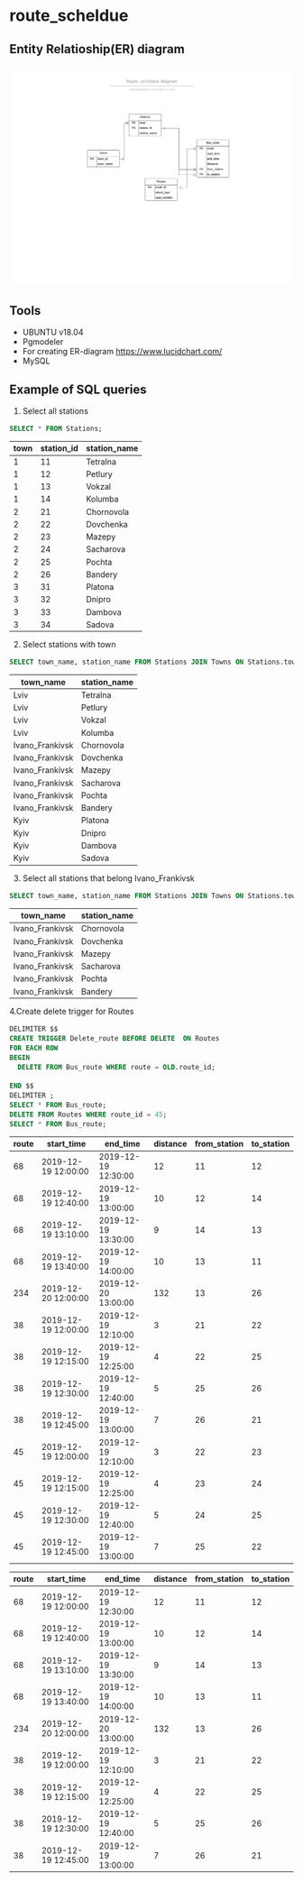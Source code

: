 # route_scheldue
## Entity Relatioship(ER) diagram
![ER-diagram](./img/bddiagram.png)
## Tools
* UBUNTU v18.04
* Pgmodeler
* For creating ER-diagram https://www.lucidchart.com/
* MySQL
## Example of SQL queries
1. Select all stations
```sql
SELECT * FROM Stations;
```

| town | station_id | station_name |
|------|------------|--------------|
|    1 |         11 | Tetralna     |
|    1 |         12 | Petlury      |
|    1 |         13 | Vokzal       |
|    1 |         14 | Kolumba      |
|    2 |         21 | Chornovola   |
|    2 |         22 | Dovchenka    |
|    2 |         23 | Mazepy       |
|    2 |         24 | Sacharova    |
|    2 |         25 | Pochta       |
|    2 |         26 | Bandery      |
|    3 |         31 | Platona      |
|    3 |         32 | Dnipro       |
|    3 |         33 | Dambova      |
|    3 |         34 | Sadova       |

2. Select stations with town
 ```sql
SELECT town_name, station_name FROM Stations JOIN Towns ON Stations.town = Towns.town_id;
```

| town_name       | station_name |
|-----------------|--------------|
| Lviv            | Tetralna     |
| Lviv            | Petlury      |
| Lviv            | Vokzal       |
| Lviv            | Kolumba      |
| Ivano_Frankivsk | Chornovola   |
| Ivano_Frankivsk | Dovchenka    |
| Ivano_Frankivsk | Mazepy       |
| Ivano_Frankivsk | Sacharova    |
| Ivano_Frankivsk | Pochta       |
| Ivano_Frankivsk | Bandery      |
| Kyiv            | Platona      |
| Kyiv            | Dnipro       |
| Kyiv            | Dambova      |
| Kyiv            | Sadova       |

3. Select all stations that belong Ivano_Frankivsk
 ```sql
SELECT town_name, station_name FROM Stations JOIN Towns ON Stations.town = Towns.town_id WHERE town_name like 'Ivano%';
```

| town_name       | station_name |
|-----------------|--------------|
| Ivano_Frankivsk | Chornovola   |
| Ivano_Frankivsk | Dovchenka    |
| Ivano_Frankivsk | Mazepy       |
| Ivano_Frankivsk | Sacharova    |
| Ivano_Frankivsk | Pochta       |
| Ivano_Frankivsk | Bandery      |


4.Create delete trigger for Routes
 ```sql
DELIMITER $$
CREATE TRIGGER Delete_route BEFORE DELETE  ON Routes
FOR EACH ROW 
 BEGIN
   DELETE FROM Bus_route WHERE route = OLD.route_id;

 END $$
DELIMITER ;
SELECT * FROM Bus_route;
DELETE FROM Routes WHERE route_id = 45;
SELECT * FROM Bus_route;
```
| route | start_time          | end_time            | distance | from_station | to_station |
|-------|---------------------|---------------------|----------|--------------|------------|
|    68 | 2019-12-19 12:00:00 | 2019-12-19 12:30:00 |       12 |           11 |         12 |
|    68 | 2019-12-19 12:40:00 | 2019-12-19 13:00:00 |       10 |           12 |         14 |
|    68 | 2019-12-19 13:10:00 | 2019-12-19 13:30:00 |        9 |           14 |         13 |
|    68 | 2019-12-19 13:40:00 | 2019-12-19 14:00:00 |       10 |           13 |         11 |
|   234 | 2019-12-20 12:00:00 | 2019-12-20 13:00:00 |      132 |           13 |         26 |
|    38 | 2019-12-19 12:00:00 | 2019-12-19 12:10:00 |        3 |           21 |         22 |
|    38 | 2019-12-19 12:15:00 | 2019-12-19 12:25:00 |        4 |           22 |         25 |
|    38 | 2019-12-19 12:30:00 | 2019-12-19 12:40:00 |        5 |           25 |         26 |
|    38 | 2019-12-19 12:45:00 | 2019-12-19 13:00:00 |        7 |           26 |         21 |
|    45 | 2019-12-19 12:00:00 | 2019-12-19 12:10:00 |        3 |           22 |         23 |
|    45 | 2019-12-19 12:15:00 | 2019-12-19 12:25:00 |        4 |           23 |         24 |
|    45 | 2019-12-19 12:30:00 | 2019-12-19 12:40:00 |        5 |           24 |         25 |
|    45 | 2019-12-19 12:45:00 | 2019-12-19 13:00:00 |        7 |           25 |         22 |



| route | start_time          | end_time            | distance | from_station | to_station |
|-------|---------------------|---------------------|----------|--------------|------------|
|    68 | 2019-12-19 12:00:00 | 2019-12-19 12:30:00 |       12 |           11 |         12 |
|    68 | 2019-12-19 12:40:00 | 2019-12-19 13:00:00 |       10 |           12 |         14 |
|    68 | 2019-12-19 13:10:00 | 2019-12-19 13:30:00 |        9 |           14 |         13 |
|    68 | 2019-12-19 13:40:00 | 2019-12-19 14:00:00 |       10 |           13 |         11 |
|   234 | 2019-12-20 12:00:00 | 2019-12-20 13:00:00 |      132 |           13 |         26 |
|    38 | 2019-12-19 12:00:00 | 2019-12-19 12:10:00 |        3 |           21 |         22 |
|    38 | 2019-12-19 12:15:00 | 2019-12-19 12:25:00 |        4 |           22 |         25 |
|    38 | 2019-12-19 12:30:00 | 2019-12-19 12:40:00 |        5 |           25 |         26 |
|    38 | 2019-12-19 12:45:00 | 2019-12-19 13:00:00 |        7 |           26 |         21 |

